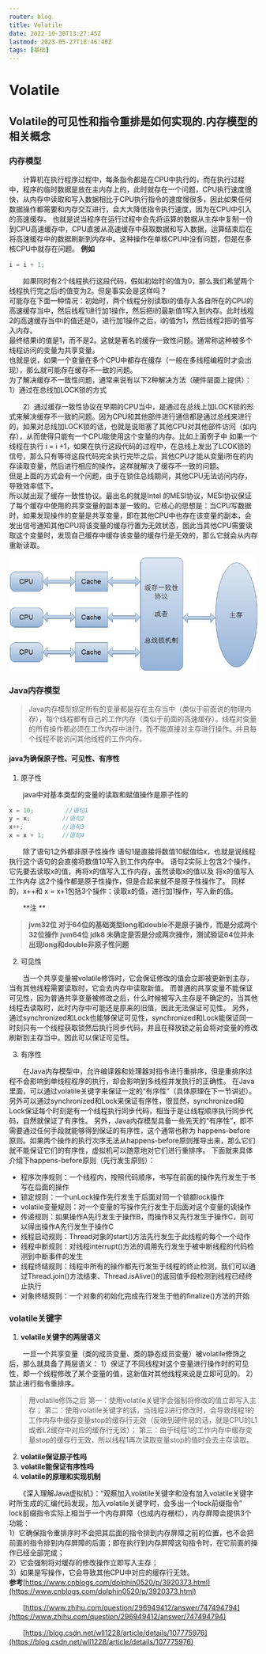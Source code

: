 ```yaml
---
router: blog
title: Volatile
date: 2022-10-30T13:27:45Z
lastmod: 2023-05-27T18:46:40Z
tags: [基础]
---
```


# Volatile

## Volatile的可见性和指令重排是如何实现的.内存模型的相关概念

### 内存模型

　　计算机在执行程序过程中，每条指令都是在CPU中执行的，而在执行过程中，程序的临时数据是放在主内存上的，此时就存在一个问题，CPU执行速度很快，从内存中读取和写入数据相比于CPU执行指令的速度慢很多，因此如果任何数据操作都需要和内存交互进行，会大大降低指令执行速度，因为在CPU中引入的高速缓存。
也就是说当程序在运行过程中会先将运算的数据从主存中复制一份到CPU高速缓存中，CPU直接从高速缓存中获取数据和写入数据，运算结束后在将高速缓存中的数据刷新到内存中。这种操作在单核CPU中没有问题，但是在多核CPU中就存在问题。
**例如**

```java
i = i + 1;
```

　　如果同时有2个线程执行这段代码，假如初始时i的值为0，那么我们希望两个线程执行完之后i的值变为2。但是事实会是这样吗？  
可能存在下面一种情况：初始时，两个线程分别读取i的值存入各自所在的CPU的高速缓存当中，然后线程1进行加1操作，然后把i的最新值1写入到内存。此时线程2的高速缓存当中i的值还是0，进行加1操作之后，i的值为1，然后线程2把i的值写入内存。  
最终结果i的值是1，而不是2。这就是著名的缓存一致性问题。通常称这种被多个线程访问的变量为共享变量。  
也就是说，如果一个变量在多个CPU中都存在缓存（一般在多线程编程时才会出现），那么就可能存在缓存不一致的问题。  
为了解决缓存不一致性问题，通常来说有以下2种解决方法（硬件层面上提供）：  
1）通过在总线加LOCK​锁的方式

　　​2）通过缓存一致性协议​​在早期的CPU当中，是通过在总线上加LOCK​锁的形式来解决缓存不一致的问题。因为CPU和其他部件进行通信都是通过总线来进行的，如果对总线加LOCK​锁的话，也就是说阻塞了其他CPU对其他部件访问（如内存），从而使得只能有一个CPU能使用这个变量的内存。比如上面例子中 如果一个线程在执行 i = i +1，如果在执行这段代码的过程中，在总线上发出了LCOK​锁的信号，那么只有等待这段代码完全执行完毕之后，其他CPU才能从变量i所在的内存读取变量，然后进行相应的操作。这样就解决了缓存不一致的问题。  
但是上面的方式会有一个问题，由于在锁住总线期间，其他CPU无法访问内存，导致效率低下。  
所以就出现了缓存一致性协议。最出名的就是Intel 的MESI协议，MESI协议保证了每个缓存中使用的共享变量的副本是一致的。它核心的思想是：当CPU写数据时，如果发现操作的变量是共享变量，即在其他CPU中也存在该变量的副本，会发出信号通知其他CPU将该变量的缓存行置为无效状态，因此当其他CPU需要读取这个变量时，发现自己缓存中缓存该变量的缓存行是无效的，那么它就会从内存重新读取。

![image](assets/net-img-1639574230606-ee713d6a-1223-4275-bfaa-f60258aa6eea-20221030132914-2yfiwaf.jpeg)

### Java内存模型

> Java内存模型规定所有的变量都是存在主存当中（类似于前面说的物理内存），每个线程都有自己的工作内存（类似于前面的高速缓存）。线程对变量的所有操作都必须在工作内存中进行，而不能直接对主存进行操作。并且每个线程不能访问其他线程的工作内存。

#### java为确保原子性、可见性、有序性

1. 原子性

　　java中对基本类型的变量的读取和赋值操作是原子性的

```java
x = 10;         //语句1
y = x;         //语句2
x++;           //语句3
x = x + 1;     //语句4
```

　　除了语句1之外都非原子性操作
语句1是直接将数值10赋值给x，也就是说线程执行这个语句的会直接将数值10写入到工作内存中。
语句2实际上包含2个操作，它先要去读取x的值，再将x的值写入工作内存，虽然读取x的值以及 将x的值写入工作内存 这2个操作都是原子性操作，但是合起来就不是原子性操作了。
同样的，x++和 x = x+1包括3个操作：读取x的值，进行加1操作，写入新的值。

　　**注 **

> **jvm32位 对于64位的基础类型long和double不是原子操作，而是分成两个32位操作**
> **jvm64位 jdk8 未确定是否是分成两次操作，测试验证64位并未出现long和double非原子性问题**

2. 可见性

　　当一个共享变量被volatile修饰时，它会保证修改的值会立即被更新到主存，当有其他线程需要读取时，它会去内存中读取新值。
而普通的共享变量不能保证可见性，因为普通共享变量被修改之后，什么时候被写入主存是不确定的，当其他线程去读取时，此时内存中可能还是原来的旧值，因此无法保证可见性。
另外，通过synchronized和Lock也能够保证可见性，synchronized和Lock能保证同一时刻只有一个线程获取锁然后执行同步代码，并且在释放锁之前会将对变量的修改刷新到主存当中。因此可以保证可见性。

3. 有序性

　　在Java内存模型中，允许编译器和处理器对指令进行重排序，但是重排序过程不会影响到单线程程序的执行，却会影响到多线程并发执行的正确性。
在Java里面，可以通过volatile关键字来保证一定的“有序性”（具体原理在下一节讲述）。另外可以通过synchronized和Lock来保证有序性，很显然，synchronized和Lock保证每个时刻是有一个线程执行同步代码，相当于是让线程顺序执行同步代码，自然就保证了有序性。
另外，Java内存模型具备一些先天的“有序性”，即不需要通过任何手段就能够得到保证的有序性，这个通常也称为 happens-before 原则。如果两个操作的执行次序无法从happens-before原则推导出来，那么它们就不能保证它们的有序性，虚拟机可以随意地对它们进行重排序。
下面就来具体介绍下happens-before原则（先行发生原则）：

- 程序次序规则：一个线程内，按照代码顺序，书写在前面的操作先行发生于书写在后面的操作
- 锁定规则：一个unLock操作先行发生于后面对同一个锁额lock操作
- volatile变量规则：对一个变量的写操作先行发生于后面对这个变量的读操作
- 传递规则：如果操作A先行发生于操作B，而操作B又先行发生于操作C，则可以得出操作A先行发生于操作C
- 线程启动规则：Thread对象的start()方法先行发生于此线程的每个一个动作
- 线程中断规则：对线程interrupt()方法的调用先行发生于被中断线程的代码检测到中断事件的发生
- 线程终结规则：线程中所有的操作都先行发生于线程的终止检测，我们可以通过Thread.join()方法结束、Thread.isAlive()的返回值手段检测到线程已经终止执行
- 对象终结规则：一个对象的初始化完成先行发生于他的finalize()方法的开始

### volatile关键字

1. **volatile关键字的两层语义**

　　一旦一个共享变量（类的成员变量、类的静态成员变量）被volatile修饰之后，那么就具备了两层语义：
1）保证了不同线程对这个变量进行操作时的可见性，即一个线程修改了某个变量的值，这新值对其他线程来说是立即可见的。
2）禁止进行指令重排序。

> 用volatile修饰之后
> 第一：使用volatile关键字会强制将修改的值立即写入主存；
> 第二：使用volatile关键字的话，当线程2进行修改时，会导致线程1的工作内存中缓存变量stop的缓存行无效（反映到硬件层的话，就是CPU的L1或者L2缓存中对应的缓存行无效）；
> 第三：由于线程1的工作内存中缓存变量stop的缓存行无效，所以线程1再次读取变量stop的值时会去主存读取。

2. **volatile保证原子性吗**
3. **volatile能保证有序性吗**
4. **volatile的原理和实现机制**

　　《深入理解Java虚拟机》：“观察加入volatile关键字和没有加入volatile关键字时所生成的汇编代码发现，加入volatile关键字时，会多出一个lock前缀指令”  
lock前缀指令实际上相当于一个内存屏障（也成内存栅栏），内存屏障会提供3个功能：  
1）它确保指令重排序时不会把其后面的指令排到内存屏障之前的位置，也不会把前面的指令排到内存屏障的后面；即在执行到内存屏障这句指令时，在它前面的操作已经全部完成；  
2）它会强制将对缓存的修改操作立即写入主存；  
3）如果是写操作，它会导致其他CPU中对应的缓存行无效。  
**参考**[https://www.cnblogs.com/dolphin0520/p/3920373.html](https://www.cnblogs.com/dolphin0520/p/3920373.html)

　　[https://www.zhihu.com/question/296949412/answer/747494794](https://www.zhihu.com/question/296949412/answer/747494794)

　　[https://blog.csdn.net/wll1228/article/details/107775976](https://blog.csdn.net/wll1228/article/details/107775976)

　　‍
